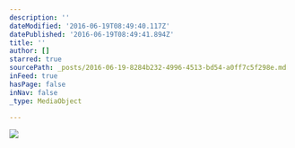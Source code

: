 ```yaml
---
description: ''
dateModified: '2016-06-19T08:49:40.117Z'
datePublished: '2016-06-19T08:49:41.894Z'
title: ''
author: []
starred: true
sourcePath: _posts/2016-06-19-8284b232-4996-4513-bd54-a0ff7c5f298e.md
inFeed: true
hasPage: false
inNav: false
_type: MediaObject

---
```

![](https://the-grid-user-content.s3-us-west-2.amazonaws.com/d131046f-06ad-4ed9-bb71-95e1321dfc5a.jpg)